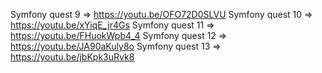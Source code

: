 Symfony quest 9 => https://youtu.be/OFO72D0SLVU
Symfony quest 10 => https://youtu.be/xYiqE_jr4Gs
Symfony quest 11 => https://youtu.be/FHuokWpb4_4
Symfony quest 12 => https://youtu.be/JA90aKuly8o
Symfony quest 13 => https://youtu.be/jbKpk3uRvk8